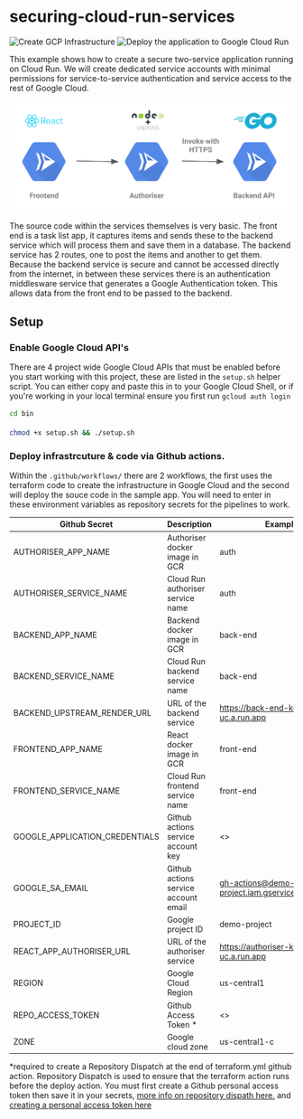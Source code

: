 # securing-cloud-run-services

![Create GCP Infrastructure](https://github.com/hom-bahrani/securing-cloud-run-services/workflows/Create%20GCP%20Infrastructure/badge.svg)
![Deploy the application to Google Cloud Run](https://github.com/hom-bahrani/securing-cloud-run-services/workflows/Deploy%20the%20application%20to%20Google%20Cloud%20Run/badge.svg)

This example shows how to create a secure two-service application running on Cloud Run. 
We will create dedicated service accounts with minimal permissions for service-to-service 
authentication and service access to the rest of Google Cloud.

![](secure.png)

The source code within the services themselves is very basic. The front end is a 
task list app, it captures items and sends these to the backend service which will 
process them and save them in a database. The backend service has 2 routes, 
one to post the items and another to get them. Because the backend service is secure 
and cannot be accessed directly from the internet, in between these services there is 
an authentication middlesware service that generates a Google Authentication token. 
This allows data from the front end to be passed to the backend.

## Setup

### Enable Google Cloud API's

There are 4 project wide Google Cloud APIs that must be enabled before you start working with this project, these are listed 
in the `setup.sh` helper script. You can either copy and paste this in to your Google Cloud Shell, or if you're working in 
your local terminal ensure you first run `gcloud auth login`

```bash
cd bin 

chmod +x setup.sh && ./setup.sh
```

### Deploy infrastrcuture & code via Github actions.

Within the `.github/workflows/` there are 2 workflows, the first uses the terraform code to create the infrastructure 
in Google Cloud and the second will deploy the souce code in the sample app. You will need to enter in these environment 
variables as repository secrets for the pipelines to work.


| Github Secret                       | Description                         | Example                                        |
| ----------------------------------- | ----------------------------------- | ---------------------------------------------- |
| AUTHORISER_APP_NAME                 | Authoriser docker image in GCR      | auth                                           |
| AUTHORISER_SERVICE_NAME             | Cloud Run authoriser service name   | auth                                           |
| BACKEND_APP_NAME                    | Backend docker image in GCR         | back-end                                       |
| BACKEND_SERVICE_NAME                | Cloud Run backend service name      | back-end                                       |
| BACKEND_UPSTREAM_RENDER_URL         | URL of the backend service          | https://back-end-kqzlqs7ebq-uc.a.run.app       |
| FRONTEND_APP_NAME                   | React docker image in GCR           | front-end                                      |
| FRONTEND_SERVICE_NAME               | Cloud Run frontend service name     | front-end                                      |
| GOOGLE_APPLICATION_CREDENTIALS      | Github actions service account key  | <>                                             |
| GOOGLE_SA_EMAIL                     | Github actions service account email| gh-actions@demo-project.iam.gserviceaccount.com|
| PROJECT_ID                          | Google project ID                   | demo-project                                   |
| REACT_APP_AUTHORISER_URL            | URL of the authoriser service       | https://authoriser-kqzlqs7ebq-uc.a.run.app     |
| REGION                              | Google Cloud Region                 | us-central1                                    |
| REPO_ACCESS_TOKEN                   | Github Access Token *               | <>                                             |
| ZONE                                | Google cloud zone                   | us-central1-c                                  |

*required to create a Repository Dispatch at the end of terraform.yml github action. Repository Dispatch is used to ensure that the terraform action runs before the deploy action. You must first create a Github personal access token then save it in your secrets, [more info on repository dispath here.](https://github.com/marketplace/actions/repository-dispatch) and [creating a personal access token here](https://docs.github.com/en/free-pro-team@latest/github/authenticating-to-github/creating-a-personal-access-token)